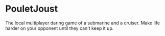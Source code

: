# PouletJoust
The local multiplayer daring game of a submarine and a cruiser. Make life harder on your opponent until they can't keep it up.
